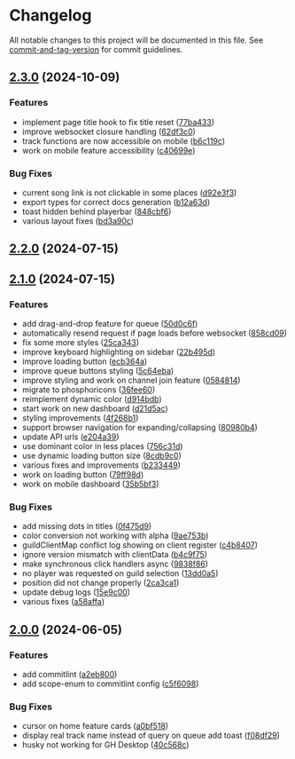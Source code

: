 # Changelog

All notable changes to this project will be documented in this file. See [commit-and-tag-version](https://github.com/absolute-version/commit-and-tag-version) for commit guidelines.

## [2.3.0](https://github.com/MeridianGH/kalliope-server/compare/2.2.0...2.3.0) (2024-10-09)


### Features

* implement page title hook to fix title reset ([77ba433](https://github.com/MeridianGH/kalliope-server/commit/77ba4332aba4aa094de13b7cef8d15c633fc9ab6))
* improve websocket closure handling ([62df3c0](https://github.com/MeridianGH/kalliope-server/commit/62df3c0484a8bc225f471b0c29e22f1c37eed241))
* track functions are now accessible on mobile ([b6c119c](https://github.com/MeridianGH/kalliope-server/commit/b6c119c1a7376bf1db3a48993275e5b122927db0))
* work on mobile feature accessibility ([c40699e](https://github.com/MeridianGH/kalliope-server/commit/c40699e0981c434fdf01d96383cef3799a3edab1))


### Bug Fixes

* current song link is not clickable in some places ([d92e3f3](https://github.com/MeridianGH/kalliope-server/commit/d92e3f38f161536daecad2a852f2ebdfc4ded166))
* export types for correct docs generation ([b12a63d](https://github.com/MeridianGH/kalliope-server/commit/b12a63d4bf9866ffcb70f08b8a10b69a579a518f))
* toast hidden behind playerbar ([848cbf6](https://github.com/MeridianGH/kalliope-server/commit/848cbf64ac59121726e231aac4a943efb817799b))
* various layout fixes ([bd3a90c](https://github.com/MeridianGH/kalliope-server/commit/bd3a90c24d90df9709845e72252edf96a0951207))

## [2.2.0](https://github.com/MeridianGH/kalliope-server/compare/2.1.0...2.2.0) (2024-07-15)

## [2.1.0](https://github.com/MeridianGH/kalliope-server/compare/2.0.0...2.1.0) (2024-07-15)


### Features

* add drag-and-drop feature for queue ([50d0c6f](https://github.com/MeridianGH/kalliope-server/commit/50d0c6f81080dcf40b26a1c104490ca68364cda4))
* automatically resend request if page loads before websocket ([858cd09](https://github.com/MeridianGH/kalliope-server/commit/858cd09cec8ad579c3dceb912673806d8b9888b8))
* fix some more styles ([25ca343](https://github.com/MeridianGH/kalliope-server/commit/25ca343e318001ae3514df9cf8551c168a7e4386))
* improve keyboard highlighting on sidebar ([22b495d](https://github.com/MeridianGH/kalliope-server/commit/22b495d02e351822ebe6dd8c5c535d27953b245a))
* improve loading button ([ecb364a](https://github.com/MeridianGH/kalliope-server/commit/ecb364ae1486d5f78590c8ac2d434d70b7d7f5ca))
* improve queue buttons styling ([5c64eba](https://github.com/MeridianGH/kalliope-server/commit/5c64eba66051e7dd9d29cf6bad4d8c2198279de4))
* improve styling and work on channel join feature ([0584814](https://github.com/MeridianGH/kalliope-server/commit/0584814f6cb786f6d1eaf18e063c66c2f9ee1d86))
* migrate to phosphoricons ([36fee60](https://github.com/MeridianGH/kalliope-server/commit/36fee603d563895eccf1a1e930b6d26d21f364f0))
* reimplement dynamic color ([d914bdb](https://github.com/MeridianGH/kalliope-server/commit/d914bdbda302b235140d9afc241baca7f5482c37))
* start work on new dashboard ([d21d5ac](https://github.com/MeridianGH/kalliope-server/commit/d21d5acd3bed8775201418d69f5979c5c2f4774f))
* styling improvements ([4f268b1](https://github.com/MeridianGH/kalliope-server/commit/4f268b199116955ce4b6ac8a1ecd8957aaca10be))
* support browser navigation for expanding/collapsing ([80980b4](https://github.com/MeridianGH/kalliope-server/commit/80980b463c603687b4d1e496aa33cdd04c0ce441))
* update API urls ([e204a39](https://github.com/MeridianGH/kalliope-server/commit/e204a396a405cf6a6cf91b6e3539cf1707a0f2f1))
* use dominant color in less places ([756c31d](https://github.com/MeridianGH/kalliope-server/commit/756c31d19f061c35369a44b0b550c329c1964392))
* use dynamic loading button size ([8cdb9c0](https://github.com/MeridianGH/kalliope-server/commit/8cdb9c01a9ec84d4dc498aecf69212c0613dce25))
* various fixes and improvements ([b233449](https://github.com/MeridianGH/kalliope-server/commit/b233449db2fd9d0b7d049a7cafc6ca0ceae9dfa4))
* work on loading button ([79ff98d](https://github.com/MeridianGH/kalliope-server/commit/79ff98d0053eba637db07e2ed03ae5ee7e9e509f))
* work on mobile dashboard ([35b5bf3](https://github.com/MeridianGH/kalliope-server/commit/35b5bf32c751be64783decd74e866bff48a19b3c))


### Bug Fixes

* add missing dots in titles ([0f475d9](https://github.com/MeridianGH/kalliope-server/commit/0f475d93c5006de0c3264449c966fee719ac96ef))
* color conversion not working with alpha ([9ae753b](https://github.com/MeridianGH/kalliope-server/commit/9ae753b9ed0e94095d37198189e6cabd37c80ab6))
* guildClientMap conflict log showing on client register ([c4b8407](https://github.com/MeridianGH/kalliope-server/commit/c4b8407f7cda73b1314265fabea324506894b9df))
* ignore version mismatch with clientData ([b4c9f75](https://github.com/MeridianGH/kalliope-server/commit/b4c9f750e0b40f70c616a75462a59dd707728083))
* make synchronous click handlers async ([9838f86](https://github.com/MeridianGH/kalliope-server/commit/9838f86f8c5877cbea150b771355b77fb45ce46d))
* no player was requested on guild selection ([13dd0a5](https://github.com/MeridianGH/kalliope-server/commit/13dd0a5fcf597840bf964545231efd2cf4a4bd18))
* position did not change properly ([2ca3ca1](https://github.com/MeridianGH/kalliope-server/commit/2ca3ca11e2fb8079d59e673c19b693f03d6d1269))
* update debug logs ([15e9c00](https://github.com/MeridianGH/kalliope-server/commit/15e9c0084ab37099ff03abb1d363a7a0b2d5a1b4))
* various fixes ([a58affa](https://github.com/MeridianGH/kalliope-server/commit/a58affa580a60f5cef1cc885b362c415c68728fa))

## [2.0.0](https://github.com/MeridianGH/kalliope-server/compare/a2eb8009726b9d147d467776d384f960d0cf6caf...2.0.0) (2024-06-05)


### Features

* add commitlint ([a2eb800](https://github.com/MeridianGH/kalliope-server/commit/a2eb8009726b9d147d467776d384f960d0cf6caf))
* add scope-enum to commitlint config ([c5f6098](https://github.com/MeridianGH/kalliope-server/commit/c5f6098df033cf7016025c5f1ef3158cb2b1c4bc))


### Bug Fixes

* cursor on home feature cards ([a0bf518](https://github.com/MeridianGH/kalliope-server/commit/a0bf51810ebfe444bef322bf1f220bca7cbfa9f1))
* display real track name instead of query on queue add toast ([f08df29](https://github.com/MeridianGH/kalliope-server/commit/f08df2902a9491b770279659505d312044ee1f91))
* husky not working for GH Desktop ([40c568c](https://github.com/MeridianGH/kalliope-server/commit/40c568cb68faf1ecb9860df2115b549ff298714f))
